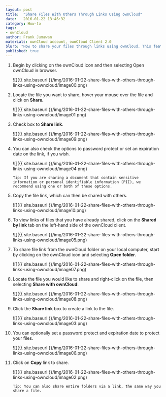 ```yaml
---
layout: post
title:  "Share Files With Others Through Links Using ownCloud"
date:   2016-01-22 13:46:32
category: How-to
tags:
- ownCloud
author: Frank Jumawan
materials: ownCloud account, ownCloud Client 2.0
blurb: "How to share your files through links using ownCloud. This feature is used when sharing your files on ownCloud to others outside of the COE."
published: true
---
```


1. Begin by clicking on the ownCloud icon and then selecting Open ownCloud in browser.

    ![]({{ site.baseurl }}/img/2016-01-22-share-files-with-others-through-links-using-owncloud/image00.png)

2. Locate the file you want to share, hover your mouse over the file and click on **Share**.

    ![]({{ site.baseurl }}/img/2016-01-22-share-files-with-others-through-links-using-owncloud/image01.png)

3. Check box to **Share link**.

    ![]({{ site.baseurl }}/img/2016-01-22-share-files-with-others-through-links-using-owncloud/image09.png)

4. You can also check the options to password protect or set an expiration date on the link, if you wish.

    ![]({{ site.baseurl }}/img/2016-01-22-share-files-with-others-through-links-using-owncloud/image04.png)

    `Tip: If you are sharing a document that contain sensitive information or personal identifiable information (PII), we recommend using one or both of these options.`

5. Copy the file link, which can then be shared with others.

    ![]({{ site.baseurl }}/img/2016-01-22-share-files-with-others-through-links-using-owncloud/image10.png)

6. To view links of files that you have already shared, click on the **Shared by link** tab on the left-hand side of the ownCloud client.

    ![]({{ site.baseurl }}/img/2016-01-22-share-files-with-others-through-links-using-owncloud/image05.png)

7. To share file link from the ownCloud folder on your local computer, start by clicking on the ownCloud icon and selecting **Open folder**.

    ![]({{ site.baseurl }}/img/2016-01-22-share-files-with-others-through-links-using-owncloud/image07.png)

8. Locate the file you would like to share and right-click on the file, then selecting **Share with ownCloud**.

    ![]({{ site.baseurl }}/img/2016-01-22-share-files-with-others-through-links-using-owncloud/image08.png)

9. Click the **Share link** box to create a link to the file.

    ![]({{ site.baseurl }}/img/2016-01-22-share-files-with-others-through-links-using-owncloud/image03.png)

10. You can optionally set a password protect and expiration date to protect your files.

    ![]({{ site.baseurl }}/img/2016-01-22-share-files-with-others-through-links-using-owncloud/image06.png)

11. Click on **Copy** link to share.

    ![]({{ site.baseurl }}/img/2016-01-22-share-files-with-others-through-links-using-owncloud/image02.png)

    `Tip: You can also share entire folders via a link, the same way you share a file.`
